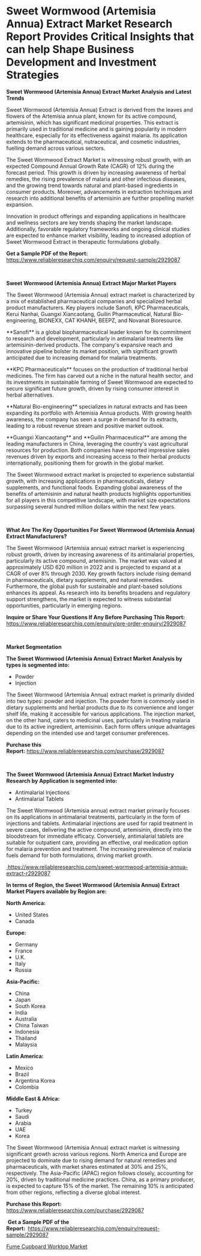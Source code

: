 <p><h1>Sweet Wormwood (Artemisia Annua) Extract Market Research Report Provides Critical Insights that can help Shape Business Development and Investment Strategies</h1></p><p><strong>Sweet Wormwood (Artemisia Annua) Extract Market Analysis and Latest Trends</strong></p>
<p><p>Sweet Wormwood (Artemisia Annua) Extract is derived from the leaves and flowers of the Artemisia annua plant, known for its active compound, artemisinin, which has significant medicinal properties. This extract is primarily used in traditional medicine and is gaining popularity in modern healthcare, especially for its effectiveness against malaria. Its application extends to the pharmaceutical, nutraceutical, and cosmetic industries, fuelling demand across various sectors.</p><p>The Sweet Wormwood Extract Market is witnessing robust growth, with an expected Compound Annual Growth Rate (CAGR) of 12% during the forecast period. This growth is driven by increasing awareness of herbal remedies, the rising prevalence of malaria and other infectious diseases, and the growing trend towards natural and plant-based ingredients in consumer products. Moreover, advancements in extraction techniques and research into additional benefits of artemisinin are further propelling market expansion.</p><p>Innovation in product offerings and expanding applications in healthcare and wellness sectors are key trends shaping the market landscape. Additionally, favorable regulatory frameworks and ongoing clinical studies are expected to enhance market visibility, leading to increased adoption of Sweet Wormwood Extract in therapeutic formulations globally.</p></p>
<p><strong>Get a Sample PDF of the Report:&nbsp;</strong> <a href="https://www.reliableresearchiq.com/enquiry/request-sample/2929087?utm_campaign=2821&utm_medium=2&utm_source=Github&utm_content=ia&utm_term=12032025&utm_id=sweet-wormwood-artemisia-annua-extract">https://www.reliableresearchiq.com/enquiry/request-sample/2929087</a></p>
<p>&nbsp;</p>
<p><strong>Sweet Wormwood (Artemisia Annua) Extract Major Market Players</strong></p>
<p><p>The Sweet Wormwood (Artemisia Annua) extract market is characterized by a mix of established pharmaceutical companies and specialized herbal product manufacturers. Key players include Sanofi, KPC Pharmaceuticals, Kerui Nanhai, Guangxi Xiancaotang, Guilin Pharmaceutical, Natural Bio-engineering, BIONEXX, CAT KHANH, BEEPZ, and Novanat Bioresource.</p><p>**Sanofi** is a global biopharmaceutical leader known for its commitment to research and development, particularly in antimalarial treatments like artemisinin-derived products. The company's expansive reach and innovative pipeline bolster its market position, with significant growth anticipated due to increasing demand for malaria treatments.</p><p>**KPC Pharmaceuticals** focuses on the production of traditional herbal medicines. The firm has carved out a niche in the natural health sector, and its investments in sustainable farming of Sweet Wormwood are expected to secure significant future growth, driven by rising consumer interest in herbal alternatives.</p><p>**Natural Bio-engineering** specializes in natural extracts and has been expanding its portfolio with Artemisia Annua products. With growing health awareness, the company has seen a surge in demand for its extracts, leading to a robust revenue stream and positive market outlook.</p><p>**Guangxi Xiancaotang** and **Guilin Pharmaceutical** are among the leading manufacturers in China, leveraging the country's vast agricultural resources for production. Both companies have reported impressive sales revenues driven by exports and increasing access to their herbal products internationally, positioning them for growth in the global market.</p><p>The Sweet Wormwood extract market is projected to experience substantial growth, with increasing applications in pharmaceuticals, dietary supplements, and functional foods. Expanding global awareness of the benefits of artemisinin and natural health products highlights opportunities for all players in this competitive landscape, with market size expectations surpassing several hundred million dollars within the next few years.</p></p>
<p>&nbsp;</p>
<p><strong>What Are The Key Opportunities For Sweet Wormwood (Artemisia Annua) Extract Manufacturers?</strong></p>
<p><p>The Sweet Wormwood (Artemisia annua) extract market is experiencing robust growth, driven by increasing awareness of its antimalarial properties, particularly its active compound, artemisinin. The market was valued at approximately USD 620 million in 2022 and is projected to expand at a CAGR of over 8% through 2030. Key growth factors include rising demand in pharmaceuticals, dietary supplements, and natural remedies. Furthermore, the global push for sustainable and plant-based solutions enhances its appeal. As research into its benefits broadens and regulatory support strengthens, the market is expected to witness substantial opportunities, particularly in emerging regions.</p></p>
<p><strong>Inquire or Share Your Questions If Any Before Purchasing This Report:</strong> <a href="https://www.reliableresearchiq.com/enquiry/pre-order-enquiry/2929087?utm_campaign=2821&utm_medium=2&utm_source=Github&utm_content=ia&utm_term=12032025&utm_id=sweet-wormwood-artemisia-annua-extract">https://www.reliableresearchiq.com/enquiry/pre-order-enquiry/2929087</a></p>
<p>&nbsp;</p>
<p><strong>Market Segmentation</strong></p>
<p><strong>The Sweet Wormwood (Artemisia Annua) Extract Market Analysis by types is segmented into:</strong></p>
<p><ul><li>Powder</li><li>Injection</li></ul></p>
<p><p>The Sweet Wormwood (Artemisia Annua) extract market is primarily divided into two types: powder and injection. The powder form is commonly used in dietary supplements and herbal products due to its convenience and longer shelf life, making it accessible for various applications. The injection market, on the other hand, caters to medicinal uses, particularly in treating malaria due to its active ingredient, artemisinin. Each form offers unique advantages depending on the intended use and target consumer preferences.</p></p>
<p><strong>Purchase this Report:&nbsp;</strong><a href="https://www.reliableresearchiq.com/purchase/2929087?utm_campaign=2821&utm_medium=2&utm_source=Github&utm_content=ia&utm_term=12032025&utm_id=sweet-wormwood-artemisia-annua-extract">https://www.reliableresearchiq.com/purchase/2929087</a></p>
<p>&nbsp;</p>
<p><strong>The Sweet Wormwood (Artemisia Annua) Extract Market Industry Research by Application is segmented into:</strong></p>
<p><ul><li>Antimalarial Injections</li><li>Antimalarial Tablets</li></ul></p>
<p><p>The Sweet Wormwood (Artemisia annua) extract market primarily focuses on its applications in antimalarial treatments, particularly in the form of injections and tablets. Antimalarial injections are used for rapid treatment in severe cases, delivering the active compound, artemisinin, directly into the bloodstream for immediate efficacy. Conversely, antimalarial tablets are suitable for outpatient care, providing an effective, oral medication option for malaria prevention and treatment. The increasing prevalence of malaria fuels demand for both formulations, driving market growth.</p></p>
<p><a href="https://www.reliableresearchiq.com/sweet-wormwood-artemisia-annua-extract-r2929087?utm_campaign=2821&utm_medium=2&utm_source=Github&utm_content=ia&utm_term=12032025&utm_id=sweet-wormwood-artemisia-annua-extract">&nbsp;https://www.reliableresearchiq.com/sweet-wormwood-artemisia-annua-extract-r2929087</a></p>
<p><strong>In terms of Region, the Sweet Wormwood (Artemisia Annua) Extract Market Players available by Region are:</strong></p>
<p>
    <p> <strong> North America: </strong>
        <ul>
            <li>United States</li>
            <li>Canada</li>
        </ul>
        </p> 
    <p> <strong> Europe: </strong>
        <ul>
            <li>Germany</li>
            <li>France</li>
            <li>U.K.</li>
            <li>Italy</li>
            <li>Russia</li>
        </ul>
        </p> 
    <p> <strong> Asia-Pacific: </strong>
        <ul>
            <li>China</li>
            <li>Japan</li>
            <li>South Korea</li>
            <li>India</li>
            <li>Australia</li>
            <li>China Taiwan</li>
            <li>Indonesia</li>
            <li>Thailand</li>
            <li>Malaysia</li>
        </ul>
        </p> 
    <p> <strong> Latin America: </strong>
        <ul>
            <li>Mexico</li>
            <li>Brazil</li>
            <li>Argentina Korea</li>
            <li>Colombia</li>
        </ul>
        </p> 
    <p> <strong> Middle East & Africa: </strong>
        <ul>
            <li>Turkey</li>
            <li>Saudi</li>
            <li>Arabia</li>
            <li>UAE</li>
            <li>Korea</li>
        </ul>
    </p>
    </p>
<p><p>The Sweet Wormwood (Artemisia Annua) extract market is witnessing significant growth across various regions. North America and Europe are projected to dominate due to rising demand for natural remedies and pharmaceuticals, with market shares estimated at 30% and 25%, respectively. The Asia-Pacific (APAC) region follows closely, accounting for 20%, driven by traditional medicine practices. China, as a primary producer, is expected to capture 15% of the market. The remaining 10% is anticipated from other regions, reflecting a diverse global interest.</p></p>
<p><strong>Purchase this Report: </strong><a href="https://www.reliableresearchiq.com/purchase/2929087?utm_campaign=2821&utm_medium=2&utm_source=Github&utm_content=ia&utm_term=12032025&utm_id=sweet-wormwood-artemisia-annua-extract">https://www.reliableresearchiq.com/purchase/2929087</a></p>
<p>&nbsp;<strong>Get a Sample PDF of the Report:&nbsp;&nbsp;</strong><a href="https://www.reliableresearchiq.com/enquiry/request-sample/2929087?utm_campaign=2821&utm_medium=2&utm_source=Github&utm_content=ia&utm_term=12032025&utm_id=sweet-wormwood-artemisia-annua-extract">https://www.reliableresearchiq.com/enquiry/request-sample/2929087</a></p>
<p><strong></strong></p>
<p><p><a href="https://github.com/qetelosooya/Market-Research-Report-List-1/blob/main/fume-cupboard-worktop-market.md?utm_campaign=2821&utm_medium=2&utm_source=Github&utm_content=ia&utm_term=12032025&utm_id=sweet-wormwood-artemisia-annua-extract">Fume Cupboard Worktop Market</a></p></p>